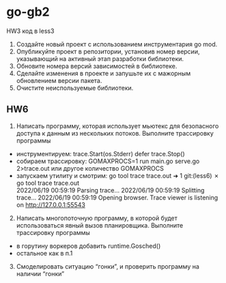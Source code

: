 # go-gb2


HW3 
код в less3
1. Создайте новый проект с использованием инструментария go mod.
2. Опубликуйте проект в репозитории, установив номер версии, указывающий на активный этап
   разработки библиотеки.
3. Обновите номера версий зависимостей в библиотеке.
4. Сделайте изменения в проекте и запушьте их с мажорным обновлением версии пакета.
5. Очистите неиспользуемые библиотеки.


## HW6
1. Написать программу, которая использует мьютекс для безопасного доступа к данным из нескольких потоков. Выполните трассировку программы

- инструментируем:
	trace.Start(os.Stderr)
	defer trace.Stop()
- собираем трассировку:
GOMAXPROCS=1 run main.go serve.go 2>trace.out
или другое количество GOMAXPROCS
- запускаем утилиту и смотрим:
go tool trace trace.out 
➜  1 git:(less6) ✗ go tool trace trace.out                         
2022/06/19 00:59:19 Parsing trace...
2022/06/19 00:59:19 Splitting trace...
2022/06/19 00:59:19 Opening browser. Trace viewer is listening on http://127.0.0.1:55543


2. Написать многопоточную программу, в которой будет использоваться явный вызов планировщика. Выполните трассировку программы
- в горутину воркеров добавить runtime.Gosched()
- остальное как в п.1

3. Смоделировать ситуацию “гонки”, и проверить программу на наличии “гонки”
